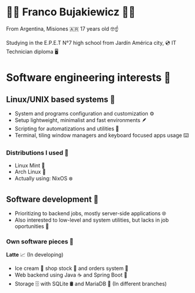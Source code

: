 # 👨‍💻 Franco Bujakiewicz 🧑‍💻 

From Argentina, Misiones 🇦🇷 17 years old 🤓☝️

Studying in the E.P.E.T N°7 high school from Jardín América city, 💿 IT Technician diploma 🖥️

# Software engineering interests 🧠

## Linux/UNIX based systems 🐧

- System and programs configuration and customization ⚙️
- Setup lightweight, minimalist and fast environments 🪶
- Scripting for automatizations and utilities 📜
- Terminal, tiling window managers and keyboard focused apps usage ⌨️ 

### Distributions I used 💽
 - Linux Mint 🌿
 - Arch Linux 🥶
 - Actually using: NixOS ❄️

## Software development 🧬

- Prioritizing to backend jobs, mostly server-side applications 🌐
- Also interested to low-level and system utilities, but lacks in job oportunities 👾 

### Own software pieces 💎

**Latte** 📈 (In developing)
- Ice cream 🍨 shop stock 🍦 and orders system 🍧
- Web backend using Java ☕ and Spring Boot 🍃
- Storage 🗄️ with SQLite 🛢️ and MariaDB 🦭 (In different branches)


